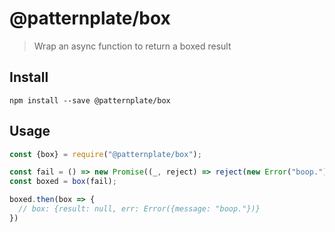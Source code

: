 # @patternplate/box

> Wrap an async function to return a boxed result

## Install

```
npm install --save @patternplate/box
```

## Usage

```js
const {box} = require("@patternplate/box"); 

const fail = () => new Promise((_, reject) => reject(new Error("boop.")));
const boxed = box(fail);

boxed.then(box => {
  // box: {result: null, err: Error({message: "boop."})}
})
```
